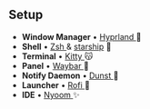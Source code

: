 ## Setup
* **Window Manager** • [Hyprland ](https://github.com/hyprwm/Hyprland) 💮
* **Shell** • [Zsh ](https://www.zsh.org) & [starship](https://github.com/starship/starship) 🌠 
* **Terminal** • [Kitty ](https://sw.kovidgoyal.net/kitty/) 😽 
* **Panel** • [Waybar ](https://packages.gentoo.org/packages/gui-apps/waybar) 🍑 
* **Notify Daemon** • [Dunst ](https://packages.gentoo.org/packages/x11-misc/dunst) 📠 
* **Launcher** • [Rofi ](https://github.com/davatorium/rofi) 🎑 
* **IDE** • [Nyoom ](https://github.com/nyoom-engineering/nyoom.nvim) ✨







